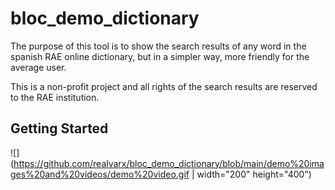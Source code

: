 # bloc_demo_dictionary

The purpose of this tool is to show the search results of any word in the spanish RAE online dictionary, but in a simpler way, more friendly for the average user.

This is a non-profit project and all rights of the search results are reserved to the RAE institution.

## Getting Started

![](https://github.com/realvarx/bloc_demo_dictionary/blob/main/demo%20images%20and%20videos/demo%20video.gif | width="200" height="400")
